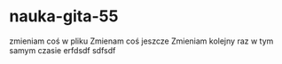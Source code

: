 # nauka-gita-55
zmieniam coś w pliku
Zmienam coś jeszcze
Zmieniam kolejny raz w tym samym czasie
erfdsdf
sdfsdf
